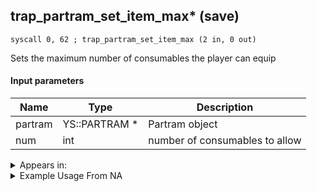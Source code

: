 ## trap_partram_set_item_max* (save)

`syscall 0, 62 ; trap_partram_set_item_max (2 in, 0 out)`

Sets the maximum number of consumables the player can equip

#### Input parameters
| Name | Type | Description
|------|------|------------
| partram   | YS::PARTRAM *   | Partram object
| num   | int   | number of consumables to allow




<details>
	<summary>Appears in:</summary>

</details>

<details>
	<summary>Example Usage From NA</summary>
```

```
</details>

